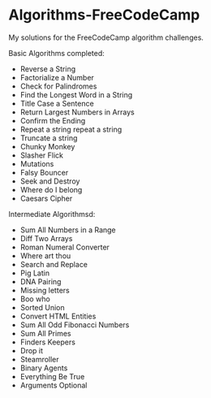 # Algorithms-FreeCodeCamp
My solutions for the FreeCodeCamp algorithm challenges.

Basic Algorithms completed:
- Reverse a String
- Factorialize a Number
- Check for Palindromes
- Find the Longest Word in a String
- Title Case a Sentence
- Return Largest Numbers in Arrays
- Confirm the Ending
- Repeat a string repeat a string
- Truncate a string
- Chunky Monkey
- Slasher Flick
- Mutations
- Falsy Bouncer
- Seek and Destroy
- Where do I belong
- Caesars Cipher

Intermediate Algorithmsd:
- Sum All Numbers in a Range
- Diff Two Arrays
- Roman Numeral Converter
- Where art thou
- Search and Replace
- Pig Latin
- DNA Pairing
- Missing letters
- Boo who
- Sorted Union
- Convert HTML Entities
- Sum All Odd Fibonacci Numbers
- Sum All Primes
- Finders Keepers
- Drop it
- Steamroller
- Binary Agents
- Everything Be True
- Arguments Optional
